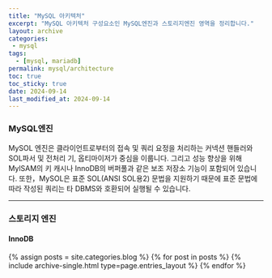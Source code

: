 ```yaml
---
title: "MySQL 아키텍처"
excerpt: "MySQL 아키텍처 구성요소인 MySQL엔진과 스토리지엔진 영역을 정리합니다."
layout: archive
categories:
 - mysql
tags:
  - [mysql, mariadb]
permalink: mysql/architecture
toc: true
toc_sticky: true
date: 2024-09-14
last_modified_at: 2024-09-14
---
```



### MySQL엔진
MySOL 엔진은 클라이언트로부터의 접속 및 쿼리 요정을 처리하는 커넥션 핸들러와 SOL파서 및 전처리 기, 옵티마이저가 중심을 이룹니다. 그리고 성능 향상을 위해 MylSAM의 키 캐시나 InnoDB의 버퍼풀과 같은 보조 저장소 기능이 포함되어 있습니다. 또한，MySOL은 표준 SOL(ANSI SOL용2) 문법을 지원하기 때문에 표준 문법에 따라 작성된 쿼리는 타 DBMS와 호환되어 실행될 수 있습니다.

---
### 스토리지 엔진
#### InnoDB


{% assign posts = site.categories.blog %}
{% for post in posts %} {% include archive-single.html type=page.entries_layout %} {% endfor %}